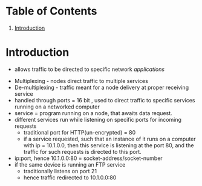 # Table of Contents

1. [Introduction](#intro)



# Introduction<a name="intro"></a>

* allows traffic to be directed to specific network *applications*

- Multiplexing - nodes direct traffic to multiple services
- De-multiplexing - traffic meant for a node delivery at proper receiving service
- handled through ports = 16 bit , used to direct traffic to specific services running on a networked computer
- service = program running on a node, that awaits data request.
- different services run while listening on specific ports for incoming requests
  - traditional port for HTTP(un-encrypted) = 80
  - if a service requested, such that an instance of it runs on a computer with ip = 10.1.0.0, then this service is listening at the port 80, and the traffic for such requests is directed to this port.
- ip:port, hence 10.1.0.0:80 = socket-address/socket-number
- if the same device is running an FTP service
  - traditionally listens on port 21
  - hence traffic redirected to 10.1.0.0:80









